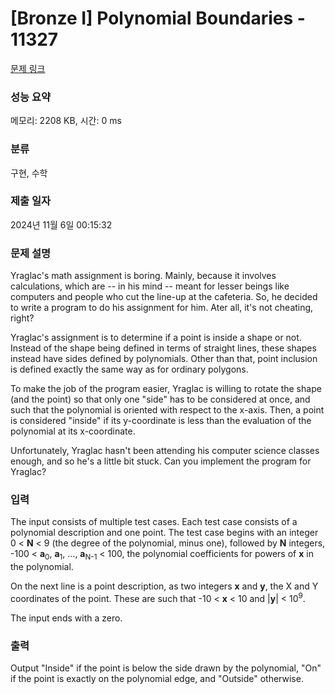 # [Bronze I] Polynomial Boundaries - 11327 

[문제 링크](https://www.acmicpc.net/problem/11327) 

### 성능 요약

메모리: 2208 KB, 시간: 0 ms

### 분류

구현, 수학

### 제출 일자

2024년 11월 6일 00:15:32

### 문제 설명

<p>Yraglac's math assignment is boring. Mainly, because it involves calculations, which are -- in his mind -- meant for lesser beings like computers and people who cut the line-up at the cafeteria. So, he decided to write a program to do his assignment for him. Ater all, it's not cheating, right?</p>

<p>Yraglac's assignment is to determine if a point is inside a shape or not. Instead of the shape being defined in terms of straight lines, these shapes instead have sides defined by polynomials. Other than that, point inclusion is defined exactly the same way as for ordinary polygons.</p>

<p>To make the job of the program easier, Yraglac is willing to rotate the shape (and the point) so that only one "side" has to be considered at once, and such that the polynomial is oriented with respect to the x-axis. Then, a point is considered "inside" if its y-coordinate is less than the evaluation of the polynomial at its x-coordinate.</p>

<p>Unfortunately, Yraglac hasn't been attending his computer science classes enough, and so he's a little bit stuck. Can you implement the program for Yraglac?</p>

### 입력 

 <p>The input consists of multiple test cases. Each test case consists of a polynomial description and one point. The test case begins with an integer 0 < <strong>N</strong> < 9 (the degree of the polynomial, minus one), followed by <strong>N</strong> integers, -100 < <strong>a</strong><sub>0</sub>, <strong>a</strong><sub>1</sub>, ..., <strong>a</strong><sub>N-1</sub> < 100, the polynomial coefficients for powers of <strong>x</strong> in the polynomial.</p>

<p>On the next line is a point description, as two integers <strong>x</strong> and <strong>y</strong>, the X and Y coordinates of the point. These are such that -10 < <strong>x</strong> < 10 and |<strong>y</strong>| < 10<sup>9</sup>.</p>

<p>The input ends with a zero.</p>

### 출력 

 <p>Output "Inside" if the point is below the side drawn by the polynomial, "On" if the point is exactly on the polynomial edge, and "Outside" otherwise.</p>

